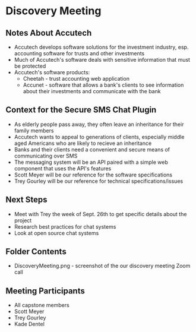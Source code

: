 # Discovery Meeting

## Notes About Accutech
- Accutech develops software solutions for the investment industry, esp. accounting software for trusts and other investments
- Much of Accutech's software deals with sensitive information that must be protected
- Accutech's software products:
  - Cheetah - trust accounting web application
  - Accunet - software that allows a bank's clients to see information about their investments and communicate with the bank

## Context for the Secure SMS Chat Plugin
  - As elderly people pass away, they often leave an inheritance for their family members
  - Accutech wants to appeal to generations of clients, especially middle aged Americans who are likely to recieve an inheritance
  - Banks and their clients need a convenient and secure means of communicating over SMS
- The messaging system will be an API paired with a simple web component that uses the API's features
- Scott Meyer will be our reference for the software specifications
- Trey Gourley will be our reference for technical specifications/issues

## Next Steps
- Meet with Trey the week of Sept. 26th to get specific details about the project
- Research best practices for chat systems
- Look at open source chat systems 

## Folder Contents
- DiscoveryMeeting.png - screenshot of the our discovery meeting Zoom call

## Meeting Participants
- All capstone members
- Scott Meyer 
- Trey Gourley
- Kade Dentel
